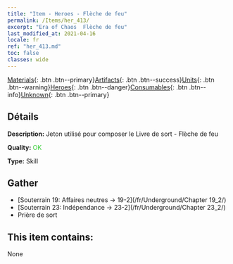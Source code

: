 ```yaml
---
title: "Item - Heroes - Flèche de feu"
permalink: /Items/her_413/
excerpt: "Era of Chaos  Flèche de feu"
last_modified_at: 2021-04-16
locale: fr
ref: "her_413.md"
toc: false
classes: wide
---
```

 [Materials](/fr/Items/){: .btn .btn--primary}[Artifacts](/fr/Items/Artifacts/){: .btn .btn--success}[Units](/fr/Items/Units/){: .btn .btn--warning}[Heroes](/fr/Items/Heroes/){: .btn .btn--danger}[Consumables](/fr/Items/Consumables/){: .btn .btn--info}[Unknown](/fr/Items/Unknown/){: .btn .btn--primary}

## Détails
 **Description:** Jeton utilisé pour composer le Livre de sort - Flèche de feu

 **Quality:** <span style="color: #32CD32">OK</span>

 **Type:** Skill

## Gather

*    [Souterrain 19: Affaires neutres -> 19-2](/fr/Underground/Chapter 19_2/) 
*    [Souterrain 23: Indépendance -> 23-2](/fr/Underground/Chapter 23_2/) 
*    Prière de sort 

## This item contains:

  None


